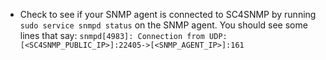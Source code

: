 - Check to see if your SNMP agent is connected to SC4SNMP by running `sudo service snmpd status` on the SNMP agent. You should see some lines that say:
`snmpd[4983]: Connection from UDP: [<SC4SNMP_PUBLIC_IP>]:22405->[<SNMP_AGENT_IP>]:161`